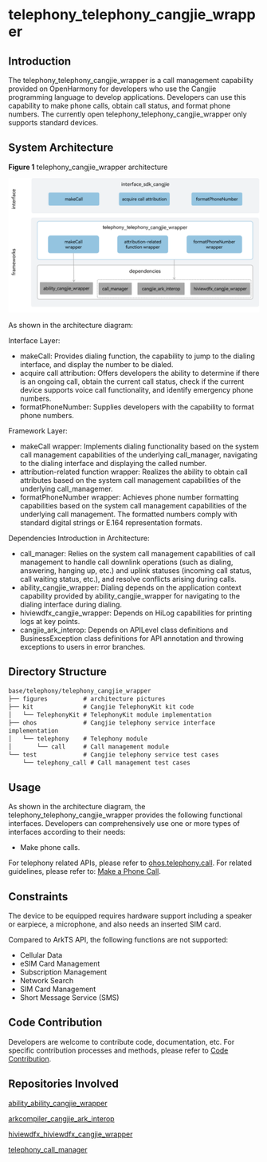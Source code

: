 # telephony_telephony_cangjie_wrapper

## Introduction

The telephony_telephony_cangjie_wrapper is a call management capability provided on OpenHarmony for developers who use the Cangjie programming language to develop applications. Developers can use this capability to make phone calls, obtain call status, and format phone numbers.
The currently open telephony_telephony_cangjie_wrapper only supports standard devices.

## System Architecture

**Figure 1** telephony_cangjie_wrapper architecture

![telephony_cangjie_wrapper architecture](figures/telephony_cangjie_wrapper_architecture_en.png)

As shown in the architecture diagram:

Interface Layer:

- makeCall: Provides dialing function, the capability to jump to the dialing interface, and display the number to be dialed.
- acquire call attribution: Offers developers the ability to determine if there is an ongoing call, obtain the current call status, check if the current device supports voice call functionality, and identify emergency phone numbers.
- formatPhoneNumber: Supplies developers with the capability to format phone numbers.

Framework Layer:
- makeCall wrapper: Implements dialing functionality based on the system call management capabilities of the underlying call_manager, navigating to the dialing interface and displaying the called number.
- attribution-related function wrapper: Realizes the ability to obtain call attributes based on the system call management capabilities of the underlying call_managemer.
- formatPhoneNumber wrapper: Achieves phone number formatting capabilities based on the system call management capabilities of the underlying call management. The formatted numbers comply with standard digital strings or E.164 representation formats.

Dependencies Introduction in Architecture:

- call_manager: Relies on the system call management capabilities of call management to handle call downlink operations (such as dialing, answering, hanging up, etc.) and uplink statuses (incoming call status, call waiting status, etc.), and resolve conflicts arising during calls.
- ability_cangjie_wrapper: Dialing depends on the application context capability provided by ability_cangjie_wrapper for navigating to the dialing interface during dialing.
- hiviewdfx_cangjie_wrapper: Depends on HiLog capabilities for printing logs at key points.
- cangjie_ark_interop: Depends on APILevel class definitions and BusinessException class definitions for API annotation and throwing exceptions to users in error branches.

## Directory Structure

```
base/telephony/telephony_cangjie_wrapper
├── figures          # architecture pictures
├── kit              # Cangjie TelephonyKit kit code
│   └── TelephonyKit # TelephonyKit module implementation
├── ohos             # Cangjie telephony service interface implementation
│   └── telephony    # Telephony module
│       └── call     # Call management module
└── test             # Cangjie telephony service test cases
    └── telephony_call # Call management test cases
```

## Usage

As shown in the architecture diagram, the telephony_telephony_cangjie_wrapper provides the following functional interfaces. Developers can comprehensively use one or more types of interfaces according to their needs:

  - Make phone calls.

For telephony related APIs, please refer to [ohos.telephony.call](https://gitcode.com/openharmony-sig/arkcompiler_cangjie_ark_interop/blob/master/doc/API_Reference/source_en/apis/TelephonyKit/cj-apis-telephony-call.md). For related guidelines, please refer to: [Make a Phone Call](https://gitcode.com/openharmony-sig/arkcompiler_cangjie_ark_interop/blob/master/doc/Dev_Guide/source_en/telephony/cj-telephony-call.md).

## Constraints

The device to be equipped requires hardware support including a speaker or earpiece, a microphone, and also needs an inserted SIM card.

Compared to ArkTS API, the following functions are not supported:

  - Cellular Data
  - eSIM Card Management
  - Subscription Management
  - Network Search
  - SIM Card Management
  - Short Message Service (SMS)

## Code Contribution

Developers are welcome to contribute code, documentation, etc. For specific contribution processes and methods, please refer to [Code Contribution](https://gitcode.com/openharmony/docs/blob/master/en/contribute/code-contribution.md).

## Repositories Involved

[ability_ability_cangjie_wrapper](https://gitcode.com/openharmony-sig/ability_ability_cangjie_wrapper)

[arkcompiler_cangjie_ark_interop](https://gitcode.com/openharmony-sig/arkcompiler_cangjie_ark_interop)

[hiviewdfx_hiviewdfx_cangjie_wrapper](https://gitcode.com/openharmony-sig/hiviewdfx_hiviewdfx_cangjie_wrapper)

[telephony_call_manager](https://gitcode.com/openharmony/telephony_call_manager)